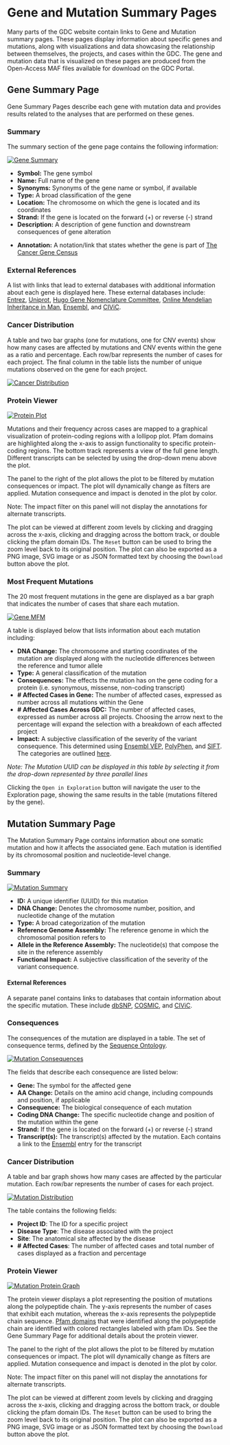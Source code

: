 # Gene and Mutation Summary Pages

Many parts of the GDC website contain links to Gene and Mutation summary pages. These pages display information about specific genes and mutations, along with visualizations and data showcasing the relationship between themselves, the projects, and cases within the GDC. The gene and mutation data that is visualized on these pages are produced from the Open-Access MAF files available for download on the GDC Portal.

## Gene Summary Page

Gene Summary Pages describe each gene with mutation data and provides results related to the analyses that are performed on these genes.  

### Summary

The summary section of the gene page contains the following information:

[![Gene Summary](images/GDC-Gene-Summary_v2.png)](images/GDC-Gene-Summary_v2.png "Click to see the full image.")

* __Symbol:__ The gene symbol
* __Name:__ Full name of the gene
* __Synonyms:__ Synonyms of the gene name or symbol, if available
* __Type:__ A broad classification of the gene
* __Location:__ The chromosome on which the gene is located and its coordinates
* __Strand:__ If the gene is located on the forward (+) or reverse (-) strand
* __Description:__ A description of gene function and downstream consequences of gene alteration
- __Annotation:__ A notation/link that states whether the gene is part of [The Cancer Gene Census](http://cancer.sanger.ac.uk/census/)

### External References

A list with links that lead to external databases with additional information about each gene is displayed here. These external databases include: [Entrez](https://www.ncbi.nlm.nih.gov/gquery/), [Uniprot](http://www.uniprot.org/), [Hugo Gene Nomenclature Committee](http://www.genenames.org/), [Online Mendelian Inheritance in Man](https://www.omim.org/), [Ensembl](http://may2015.archive.ensembl.org/index.html), and [CIViC](https://civicdb.org/home).

### Cancer Distribution

A table and two bar graphs (one for mutations, one for CNV events) show how many cases are affected by mutations and CNV events within the gene as a ratio and percentage. Each row/bar represents the number of cases for each project.  The final column in the table lists the number of unique mutations observed on the gene for each project.

[![Cancer Distribution](images/GDC-Gene-CancerDist_v2.png)](images/GDC-Gene-CancerDist_v2.png "Click to see the full image.")

### Protein Viewer

[![Protein Plot](images/GDC-Gene-ProteinGraph.png)](images/GDC-Gene-ProteinGraph.png "Click to see the full image.")

Mutations and their frequency across cases are mapped to a graphical visualization of protein-coding regions with a lollipop plot. Pfam domains are highlighted along the x-axis to assign functionality to specific protein-coding regions. The bottom track represents a view of the full gene length. Different transcripts can be selected by using the drop-down menu above the plot.  

The panel to the right of the plot allows the plot to be filtered by mutation consequences or impact. The plot will dynamically change as filters are applied.  Mutation consequence and impact is denoted in the plot by color.

Note: The impact filter on this panel will not display the annotations for alternate transcripts.

The plot can be viewed at different zoom levels by clicking and dragging across the x-axis, clicking and dragging across the bottom track, or double clicking the pfam domain IDs. The `Reset` button can be used to bring the zoom level back to its original position. The plot can also be exported as a PNG image, SVG image or as JSON formatted text by choosing the `Download` button above the plot.

### Most Frequent Mutations

The 20 most frequent mutations in the gene are displayed as a bar graph that indicates the number of cases that share each mutation.  

[![Gene MFM](images/GDC-Gene-MFM.png)](images/GDC-Gene-MFM.png "Click to see the full image.")

A table is displayed below that lists information about each mutation including:

* __DNA Change:__ The chromosome and starting coordinates of the mutation are displayed along with the nucleotide differences between the reference and tumor allele
* __Type:__ A general classification of the mutation
* __Consequences:__ The effects the mutation has on the gene coding for a protein (i.e. synonymous, missense, non-coding transcript)
* __# Affected Cases in Gene:__ The number of affected cases, expressed as number across all mutations within the Gene
* __# Affected Cases Across GDC:__ The number of affected cases, expressed as number across all projects. Choosing the arrow next to the percentage will expand the selection with a breakdown of each affected project
* __Impact:__ A subjective classification of the severity of the variant consequence. This determined using [Ensembl VEP](http://www.ensembl.org/info/genome/variation/predicted_data.html), [PolyPhen](http://genetics.bwh.harvard.edu/pph/), and [SIFT](http://sift.jcvi.org/). The categories are outlined [here](https://docs.gdc.cancer.gov/Data/File_Formats/MAF_Format/#impact-categories).

*Note: The Mutation UUID can be displayed in this table by selecting it from the drop-down represented by three parallel lines*

Clicking the `Open in Exploration` button will navigate the user to the Exploration page, showing the same results in the table (mutations filtered by the gene).

## Mutation Summary Page

  The Mutation Summary Page contains information about one somatic mutation and how it affects the associated gene. Each mutation is identified by its chromosomal position and nucleotide-level change.

### Summary

  [![Mutation Summary](images/GDC-Mutation-Summary_v2.png)](images/GDC-Mutation-Summary_v2.png "Click to see the full image.")

  - __ID:__ A unique identifier (UUID) for this mutation
  - __DNA Change:__ Denotes the chromosome number, position, and nucleotide change of the mutation
  - __Type:__ A broad categorization of the mutation
  - __Reference Genome Assembly:__ The reference genome in which the chromosomal position refers to
  - __Allele in the Reference Assembly:__ The nucleotide(s) that compose the site in the reference assembly
  - __Functional Impact:__ A subjective classification of the severity of the variant consequence.

#### External References

  A separate panel contains links to databases that contain information about the specific mutation. These include [dbSNP](https://www.ncbi.nlm.nih.gov/projects/SNP/), [COSMIC](http://cancer.sanger.ac.uk/cosmic), and [CIViC](https://civicdb.org/home).

### Consequences

The consequences of the mutation are displayed in a table.  The set of consequence terms, defined by the [Sequence Ontology](http://www.sequenceontology.org).

  [![Mutation Consequences](images/GDC-Mutation-Consequences.png)](images/GDC-Mutation-Consequences.png "Click to see the full image.")

The fields that describe each consequence are listed below:

  * __Gene:__ The symbol for the affected gene
  * __AA Change:__ Details on the amino acid change, including compounds and position, if applicable
  * __Consequence:__ The biological consequence of each mutation
  * __Coding DNA Change:__ The specific nucleotide change and position of the mutation within the gene
  * __Strand:__ If the gene is located on the forward (+) or reverse (-) strand
  * __Transcript(s):__ The transcript(s) affected by the mutation. Each contains a link to the [Ensembl](https://www.ensembl.org) entry for the transcript   

### Cancer Distribution

A table and bar graph shows how many cases are affected by the particular mutation. Each row/bar represents the number of cases for each project.

  [![Mutation Distribution](images/GDC-Mutation-CancerDist.png)](images/GDC-Mutation-CancerDist.png "Click to see the full image.")

The table contains the following fields:

  * __Project ID__: The ID for a specific project
  * __Disease Type__: The disease associated with the project
  * __Site__: The anatomical site affected by the disease
  * __# Affected Cases__: The number of affected cases and total number of cases displayed as a fraction and percentage

### Protein Viewer

  [![Mutation Protein Graph](images/GDC-Mutation-ProteinGraph.png)](images/GDC-Mutation-ProteinGraph.png "Click to see the full image.")

  The protein viewer displays a plot representing the position of mutations along the polypeptide chain. The y-axis represents the number of cases that exhibit each mutation, whereas the x-axis represents the polypeptide chain sequence. [Pfam domains](http://pfam.xfam.org/) that were identified along the polypeptide chain are identified with colored rectangles labeled with pfam IDs. See the Gene Summary Page for additional details about the protein viewer.

  The panel to the right of the plot allows the plot to be filtered by mutation consequences or impact.  The plot will dynamically change as filters are applied.  Mutation consequence and impact is denoted in the plot by color.

  Note: The impact filter on this panel will not display the annotations for alternate transcripts.

  The plot can be viewed at different zoom levels by clicking and dragging across the x-axis, clicking and dragging across the bottom track, or double clicking the pfam domain IDs. The `Reset` button can be used to bring the zoom level back to its original position. The plot can also be exported as a PNG image, SVG image or as JSON formatted text by choosing the `Download` button above the plot.

